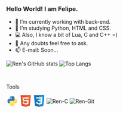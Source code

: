 ### Hello World! I am Felipe.

- 🔭 I’m currently working with back-end.
- 🌱 I’m studying Python, HTML and CSS.
- 💻 Also, I know a bit of Lua, C and C++  =)
- 💬 Any doubts feel free to ask.
- 📫 E-mail: Soon...



![Ren's GitHub stats](https://github-readme-stats.vercel.app/api?username=rendeviluke&show_icons=true&theme=rose_pine&hide=contribs,prs)
![Top Langs](https://github-readme-stats.vercel.app/api/top-langs/?username=rendeviluke&layout=compact&theme=rose_pine)

<div style="display: inline_block"><br>
  <p>Tools</p>
  <img align="center" width=32px height=32px alt="Ren-Py" src="https://raw.githubusercontent.com/devicons/devicon/master/icons/python/python-original.svg">
  <img align="center" width=32px height=32px alt="Ren-HTML" src="https://raw.githubusercontent.com/devicons/devicon/master/icons/html5/html5-original.svg">
  <img align="center" width=32px height=32px alt="Ren-CSS" src="https://raw.githubusercontent.com/devicons/devicon/master/icons/css3/css3-original.svg">  
  <img align="center" width=32px height=32px alt="Ren-C" src="https://raw.githubusercontent.com/jmnote/z-icons/master/svg/c.svg">  
  <img align="center" width=32px height=32px alt="Ren-Git" src="https://raw.githubusercontent.com/jmnote/z-icons/master/svg/git.svg">  
 </div>
